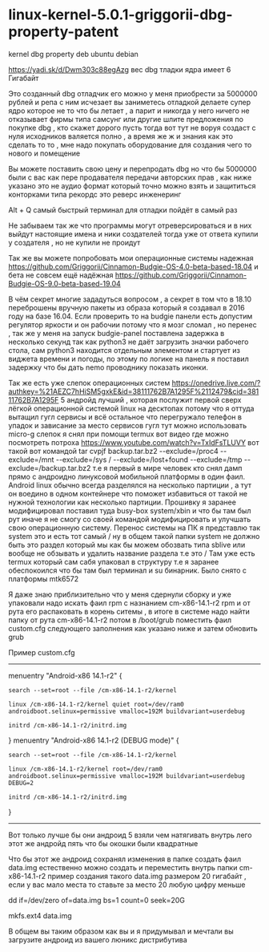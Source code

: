 # linux-kernel-5.0.1-griggorii-dbg-property-patent
kernel dbg property deb ubuntu debian

https://yadi.sk/d/Dwm303c88egAzg вес dbg тладки ядра имеет 6 Гигабайт

Это созданный  dbg отладчик его можно у меня приобрести за 5000000 рублей и репа с ним исчезает 
вы заниметесь отладкой делаете супер ядро которое не то что бы летает , а парит и никогда у него ничего не отказывает 
фирмы типа самсунг или другие шлите предложения по покупке dbg , кто скажет дорого пусть тогда вот тут не воруя создаст с нуля
исходников валяется полно , а время же ж и знания как это сделать то то , мне надо покупать оборудование для создания чего то 
нового и помещение

Вы можете поставить свою цену и перепродать dbg но что бы 5000000 были с вас как пере продавателя передачи авторских прав , как ниже указано это не аудио формат который точно можно взять и защититься конторками типа рекордс это реверс инженеринг

Alt + Q самый быстрый терминал для отладки пойдёт в самый раз

Не забываем так же что программы могут отреверсироваться и в них выйдут настоящие имена и ники создателей тогда уже от ответа 
купили у создателя , но не купили не проидут

Так же вы можете попробовать мои операционные системы надежная https://github.com/Griggorii/Cinnamon-Budgie-OS-4.0-beta-based-18.04
 и бета не совсем ещё надёжная https://github.com/Griggorii/Cinnamon-Budgie-OS-9.0-beta-based-19.04 
 
 В чём секрет многие зададуться вопросом , а секрет в том что в 18.10 переброшены вручную пакеты из образа который я создавал в 2016 году на базе 16.04.  Если проверить то на budgie панели есть допустим регулятор яркости и он рабочии потому что я мозг сломал , но перенес , так же у меня на запуск budgie-panel поставлена задержка в несколько секунд так как python3 не даёт загрузить значки 
 рабочего стола, сам python3 находится отдельным элементом и стартует из виджета времени и погоды, по этому по логике на панель я поставил задержку что бы дать nemo проводнику показать иконки.
 
Так же есть уже слепок операционных систем https://onedrive.live.com/?authkey=%21AEZC7hHiSM5gxkE&id=38111762B7A1295F%2112479&cid=38111762B7A1295F 5 андройд лучший , которая послужит первой сверх лёгкой операционной системой linux на десктопах потому что я оттуда вытащил гугл сервисы и всё остальное что перегружало телефон в упадок и зависание за место сервисов гугл тут можно использовать micro-g слепок я снял при помощи termux вот видео где можно посмотреть потроха https://www.youtube.com/watch?v=TxIdFsTLUVY вот такой вот командой tar cvpjf backup.tar.bz2 --exclude=/proc4 --exclude=/mnt --exclude=/sys / --exclude=/lost+found --exclude=/tmp --exclude=/backup.tar.bz2 т.е я первый в мире человек кто снял дамп прямо с андроидно линуксовой мобильной платформы в один фаил.
Android linux обычно всегда разделялся на несколько партиции , а тут он воедино в одном контейнере что поможет избавиться от такой не нужной технологии как несколько партиции.
Прошивку я заранее модифицировал поставил туда busy-box system/xbin и что бы там был рут иначе я не смогу со своей командой модифицировать и улучшать свою операционную систему.
Перенос системы на ПК я представлю так system это и есть тот самый /  ну в общем такой папки system не должно быть это раздел который мы как бы можем обозвать типа sblive или вообще не обзывать и удалить название раздела т.е это /
Там уже есть termux который сам сабя упаковал в структуру т.е я заранее обеспокоился что бы там был терминал и su бинарник.
Было снято с платформы mtk6572

Я даже знаю приблизительно что у меня сдернули сборку и уже упаковали надо искать фаил rpm с назнанием cm-x86-14.1-r2  rpm и
от рута его распаковать в корень ситемы , в итоге в системе надо найти папку от рута cm-x86-14.1-r2 потом в /boot/grub поместить фаил custom.cfg следующего заполнения как указано ниже и затем обновить grub

Пример custom.cfg

_______________________________________________________________________________________________________________________________

menuentry "Android-x86 14.1-r2" {

	search --set=root --file /cm-x86-14.1-r2/kernel
	
	linux /cm-x86-14.1-r2/kernel quiet root=/dev/ram0 androidboot.selinux=permissive vmalloc=192M buildvariant=userdebug 
	
	initrd /cm-x86-14.1-r2/initrd.img
	
}
menuentry "Android-x86 14.1-r2 (DEBUG mode)" {

	search --set=root --file /cm-x86-14.1-r2/kernel
	
	linux /cm-x86-14.1-r2/kernel root=/dev/ram0 androidboot.selinux=permissive vmalloc=192M buildvariant=userdebug DEBUG=2
	
	initrd /cm-x86-14.1-r2/initrd.img
	
}
_______________________________________________________________________________________________________________________________

Вот только лучше бы они андроид 5 взяли чем натягивать внутрь лего этот же андройд пять что бы окошки были квадратные

Что бы этот же андроид сохранял изменения в папке создать фаил data.img естественно можно создать и переместить внутрь папки 
cm-x86-14.1-r2 пример создания такого data.img размером 20 гигабайт , если у вас мало места то ставьте за место 20 любую цифру меньше

dd if=/dev/zero of=data.img bs=1 count=0 seek=20G

mkfs.ext4 data.img

В общем вы таким образом как вы и я придумывал и мечтали вы загрузите андроид из вашего люникс дистрибутива
